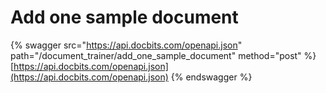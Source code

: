 # Add one sample document

{% swagger src="https://api.docbits.com/openapi.json" path="/document_trainer/add_one_sample_document" method="post" %}
[https://api.docbits.com/openapi.json](https://api.docbits.com/openapi.json)
{% endswagger %}
